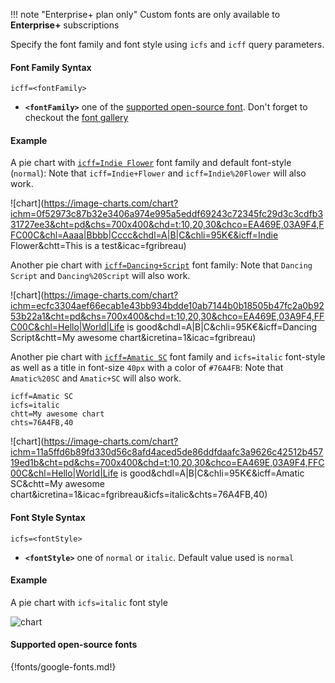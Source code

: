 !!! note "Enterprise+ plan only"
    Custom fonts are only available to **Enterprise+** subscriptions

Specify the font family and font style using `icfs` and `icff` query parameters.

#### Font Family Syntax

```
icff=<fontFamily>
```

- **`<fontFamily>`** one of the [supported open-source font](#supported-open-source-fonts). Don't forget to checkout the [font gallery](https://fonts.google.com/)

#### Example

A pie chart with [`icff=Indie Flower`](https://fonts.google.com/specimen/Indie+Flower) font family and default font-style (`normal`):
Note that `icff=Indie+Flower` and `icff=Indie%20Flower` will also work.

![chart](https://image-charts.com/chart?ichm=0f52973c87b32e3406a974e995a5eddf69243c72345fc29d3c3cdfb331727ee3&cht=pd&chs=700x400&chd=t:10,20,30&chco=EA469E,03A9F4,FFC00C&chl=Aaaa|Bbbb|Cccc&chdl=A|B|C&chli=95K€&icff=Indie Flower&chtt=This is a test&icac=fgribreau)



Another pie chart with [`icff=Dancing+Script`](https://fonts.google.com/specimen/Dancing+Script) font family:
Note that `Dancing Script` and `Dancing%20Script` will also work.

![chart](https://image-charts.com/chart?ichm=ecfc3304aef66ecab1e43bb934bdde10ab7144b0b18505b47fc2a0b9253b22a1&cht=pd&chs=700x400&chd=t:10,20,30&chco=EA469E,03A9F4,FFC00C&chl=Hello|World|Life is good&chdl=A|B|C&chli=95K€&icff=Dancing Script&chtt=My awesome chart&icretina=1&icac=fgribreau)


Another pie chart with [`icff=Amatic SC`](https://fonts.google.com/specimen/Dancing+Script) font family and `icfs=italic` font-style as well as a title in font-size `40px` with a color of `#76A4FB`:
Note that `Amatic%20SC` and `Amatic+SC` will also work.

```
icff=Amatic SC
icfs=italic
chtt=My awesome chart
chts=76A4FB,40
```

![chart](https://image-charts.com/chart?ichm=11a5ffd6b89fd330d56c8afd4aced5de86ddfdaafc3a9626c42512b45719ed1b&cht=pd&chs=700x400&chd=t:10,20,30&chco=EA469E,03A9F4,FFC00C&chl=Hello|World|Life is good&chdl=A|B|C&chli=95K€&icff=Amatic SC&chtt=My awesome chart&icretina=1&icac=fgribreau&icfs=italic&chts=76A4FB,40)

#### Font Style Syntax
```
icfs=<fontStyle>
```

- **`<fontStyle>`** one of `normal` or `italic`. Default value used is `normal`

#### Example

A pie chart with `icfs=italic` font style

![chart](https://image-charts.com/chart?ichm=707debc1a57b09f8eb470694c1325e63666d6ee1aa770dc6c2853718d8ea06dc&cht=pd&icac=fgribreau&chd=t:10,20,30&chco=EA469E,03A9F4,FFC00C&chl=Aaaa|Bbbb|Cccc&chdl=A|B|c&chli=95K%E2%82%AC&chs=700x200&icfs=italic&icff=Roboto&icretina=1)


#### Supported open-source fonts

{!fonts/google-fonts.md!}
